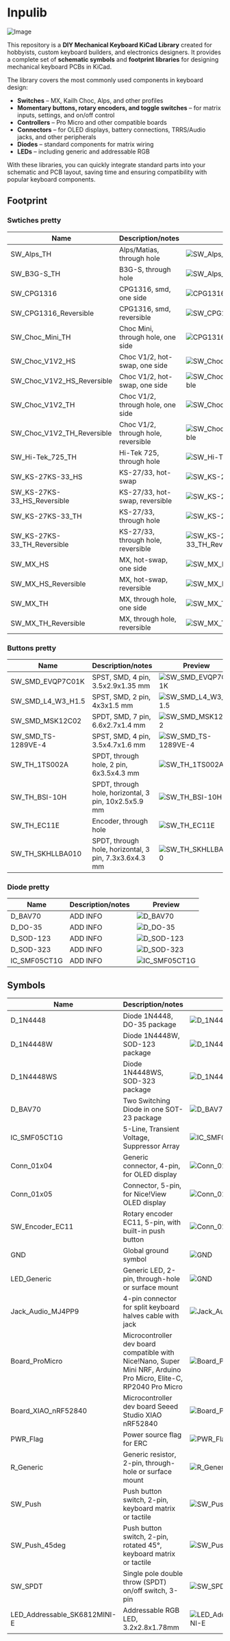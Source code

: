 # Inpulib

![Image](images/preview.png)

This repository is a **DIY Mechanical Keyboard KiCad Library** created for hobbyists, custom keyboard builders, and electronics designers.
It provides a complete set of **schematic symbols** and **footprint libraries** for designing mechanical keyboard PCBs in KiCad.

The library covers the most commonly used components in keyboard design:

* **Switches** – MX, Kailh Choc, Alps, and other profiles
* **Momentary buttons, rotary encoders, and toggle switches** – for matrix inputs, settings, and on/off control
* **Controllers** – Pro Micro and other compatible boards
* **Connectors** – for OLED displays, battery connections, TRRS/Audio jacks, and other peripherals
* **Diodes** – standard components for matrix wiring
* **LEDs** – including generic and addressable RGB

With these libraries, you can quickly integrate standard parts into your schematic and PCB layout, saving time and ensuring compatibility with popular keyboard components.

## Footprint

### Swtiches pretty

Name   | Description/notes| Preview  |
------------------------|--------------------------------------------|-------------------------------
SW_Alps_TH | Alps/Matias, through hole | ![SW_Alps_TH](images/footprint/swtiches/SW_Alps_TH.png)
SW_B3G-S_TH | B3G-S, through hole | ![SW_Alps_TH](images/footprint/swtiches/SW_B3G-S_TH.png)
SW_CPG1316 | CPG1316, smd, one side | ![CPG1316](images/footprint/swtiches/SW_CPG1316.png)
SW_CPG1316_Reversible | CPG1316, smd, reversible | ![SW_CPG1316_Reversible](images/footprint/swtiches/SW_CPG1316_Reversible.png)
SW_Choc_Mini_TH | Choc Mini, through hole, one side | ![CPG1316](images/footprint/swtiches/SW_Choc_Mini_TH.png)
SW_Choc_V1V2_HS | Choc V1/2, hot-swap, one side | ![SW_Choc_V1V2_HS](images/footprint/swtiches/SW_Choc_V1V2_HS.png)
SW_Choc_V1V2_HS_Reversible | Choc V1/2, hot-swap, one side | ![SW_Choc_V1V2_HS_Reversible](images/footprint/swtiches/SW_Choc_V1V2_HS_Reversible.png)
SW_Choc_V1V2_TH | Choc V1/2, through hole, one side | ![SW_Choc_V1V2_TH](images/footprint/swtiches/SW_Choc_V1V2_TH.png)
SW_Choc_V1V2_TH_Reversible | Choc V1/2, through hole, reversible | ![SW_Choc_V1V2_TH_Reversible](images/footprint/swtiches/SW_Choc_V1V2_TH_Reversible.png)
SW_Hi-Tek_725_TH | Hi-Tek 725, through hole | ![SW_Hi-Tek_725_TH](images/footprint/swtiches/SW_Hi-Tek_725_TH.png)
SW_KS-27KS-33_HS | KS-27/33, hot-swap | ![SW_KS-27KS-33_HS](images/footprint/swtiches/SW_KS-27KS-33_HS.png)
SW_KS-27KS-33_HS_Reversible | KS-27/33, hot-swap, reversible | ![SW_KS-27KS-33_HS](images/footprint/swtiches/SW_KS-27KS-33_HS_Reversible.png)
SW_KS-27KS-33_TH | KS-27/33, through hole | ![SW_KS-27KS-33_TH](images/footprint/swtiches/SW_KS-27KS-33_TH.png)
SW_KS-27KS-33_TH_Reversible | KS-27/33, through hole, reversible | ![SW_KS-27KS-33_TH_Reversible](images/footprint/swtiches/SW_KS-27KS-33_TH_Reversible.png)
SW_MX_HS | MX, hot-swap, one side | ![SW_MX_HS](images/footprint/swtiches/SW_MX_HS.png)
SW_MX_HS_Reversible | MX, hot-swap, reversible | ![SW_MX_HS_Reversible](images/footprint/swtiches/SW_MX_HS_Reversible.png)
SW_MX_TH | MX, through hole, one side | ![SW_MX_TH](images/footprint/swtiches/SW_MX_TH.png)
SW_MX_TH_Reversible | MX, through hole, reversible | ![SW_MX_TH_Reversible](images/footprint/swtiches/SW_MX_TH_Reversible.png)

### Buttons pretty

Name   | Description/notes| Preview  |
------------------------|--------------------------------------------|-------------------------------
SW_SMD_EVQP7C01K | SPST, SMD, 4 pin, 3.5x2.9x1.35 mm | ![SW_SMD_EVQP7C01K](images/footprint/buttons/SW_SMD_EVQP7C01K.png)
SW_SMD_L4_W3_H1.5 | SPST, SMD, 2 pin, 4x3x1.5 mm| ![SW_SMD_L4_W3_H1.5](images/footprint/buttons/SW_SMD_L4_W3_H1.png)
SW_SMD_MSK12C02 | SPDT, SMD, 7 pin, 6.6x2.7x1.4 mm | ![SW_SMD_MSK12C02](images/footprint/buttons/SW_SMD_MSK12C02.png)
SW_SMD_TS-1289VE-4 | SPST, SMD, 4 pin, 3.5x4.7x1.6 mm | ![SW_SMD_TS-1289VE-4](images/footprint/buttons/SW_SMD_TS-1289VE-4.png)
SW_TH_1TS002A | SPDT, through hole, 2 pin, 6x3.5x4.3 mm | ![SW_TH_1TS002A](images/footprint/buttons/SW_TH_1TS002A.png)
SW_TH_BSI-10H | SPDT, through hole, horizontal, 3 pin, 10x2.5x5.9 mm | ![SW_TH_BSI-10H](images/footprint/buttons/SW_TH_BSI-10H.png)
SW_TH_EC11E | Encoder, through hole | ![SW_TH_EC11E](images/footprint/buttons/SW_TH_EC11E.png)
SW_TH_SKHLLBA010 | SPDT, through hole, horizontal, 3 pin, 7.3x3.6x4.3 mm | ![SW_TH_SKHLLBA010](images/footprint/buttons/SW_TH_SKHLLBA010.png)

### Diode pretty

Name   | Description/notes| Preview  |
------------------------|--------------------------------------------|-------------------------------
D_BAV70 | ADD INFO | ![D_BAV70](images/footprint/)
D_DO-35 | ADD INFO | ![D_DO-35](images/footprint/)
D_SOD-123 | ADD INFO | ![D_SOD-123](images/footprint/)
D_SOD-323 | ADD INFO | ![D_SOD-323](images/footprint/)
IC_SMF05CT1G | ADD INFO | ![IC_SMF05CT1G](images/footprint/)


## Symbols

Name   | Description/notes| Preview  |
------------------------|--------------------------------------------|-------------------------------
D_1N4448 | Diode 1N4448, DO-35 package | ![D_1N4448](images/symbols/D_1N4448.png) 
D_1N4448W | Diode 1N4448W, SOD-123 package | ![D_1N4448W](images/symbols/D_1N4448W.png)   
D_1N4448WS | Diode 1N4448WS, SOD-323 package | ![D_1N4448WS](images/symbols/D_1N4448WS.png)
D_BAV70 | Two Switching Diode in one SOT-23 package| ![D_BAV70](images/symbols/D_BAV70.png)
IC_SMF05CT1G | 5-Line, Transient Voltage, Suppressor Array | ![IC_SMF05CT1G](images/symbols/IC_SMF05CT1G.png) 
Conn_01x04 | Generic connector, 4-pin, for OLED display | ![Conn_01x04](images/symbols/Conn_01x04.png)
Conn_01x05 | Connector, 5-pin, for Nice!View OLED display | ![Conn_01x05](images/symbols/Conn_01x05.png)
SW_Encoder_EC11| Rotary encoder EC11, 5-pin, with built-in push button | ![Conn_01x05](images/symbols/SW_Encoder_EC11.png)
GND | Global ground symbol | ![GND](images/symbols/GND.png)
LED_Generic| Generic LED, 2-pin, through-hole or surface mount | ![GND](images/symbols/LED_Generic.png)
Jack_Audio_MJ4PP9 | 4-pin connector for split keyboard halves cable with jack | ![Jack_Audio_MJ4PP9](images/symbols/Jack_Audio_MJ4PP9.png)
Board_ProMicro | Microcontroller dev board compatible with Nice!Nano, Super Mini NRF, Arduino Pro Micro, Elite-C, RP2040 Pro Micro | ![Board_ProMicro](images/symbols/Board_ProMicro.png)
Board_XIAO_nRF52840 | Microcontroller dev board Seeed Studio XIAO nRF52840 | ![Board_ProMicro](images/symbols/Board_XIAO_nRF52840.png)
PWR_Flag | Power source flag for ERC | ![PWR_Flag](images/symbols/PWR_Flag.png)
R_Generic | Generic resistor, 2-pin, through-hole or surface mount | ![R_Generic](images/symbols/R_Generic.png)
SW_Push | Push button switch, 2-pin, keyboard matrix or tactile | ![SW_Push](images/symbols/SW_Push.png)
SW_Push_45deg | Push button switch, 2-pin, rotated 45°, keyboard matrix or tactile | ![SW_Push](images/symbols/SW_Push_45deg.png)
SW_SPDT | Single pole double throw (SPDT) on/off switch, 3-pin | ![SW_SPDT](images/symbols/SW_SPDT.png)
LED_Addressable_SK6812MINI-E | Addressable RGB LED, 3.2x2.8x1.78mm | ![LED_Addressable_SK6812MINI-E](images/symbols/SK6812MINI-E.png)
